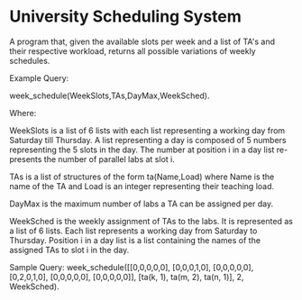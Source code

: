# University Scheduling System

A program that, given the available slots per week and a list of TA's and their respective workload, returns all possible variations of weekly schedules.

Example Query:

week_schedule(WeekSlots,TAs,DayMax,WeekSched).

Where:

WeekSlots is a list of 6 lists with each list representing a working day from Saturday till Thursday. A list representing a day is composed of 5 numbers representing the 5 slots in the day. The number at position i in a day list re- presents the number of parallel labs at slot i.

TAs is a list of structures of the form ta(Name,Load) where Name is the name of the TA and Load is an integer representing their teaching load.

DayMax is the maximum number of labs a TA can be assigned per day.

WeekSched is the weekly assignment of TAs to the labs. It is represented as a list of 6 lists. Each list represents a working day from Saturday to Thursday. Position i in a day list is a list containing the names of the assigned TAs to slot i in the day.

Sample Query:
week_schedule([[0,0,0,0,0],
                [0,0,0,1,0],
                [0,0,0,0,0],
                [0,2,0,1,0],
                [0,0,0,0,0],
                [0,0,0,0,0]],
[ta(k, 1), ta(m, 2), ta(n, 1)],
2,
WeekSched).
